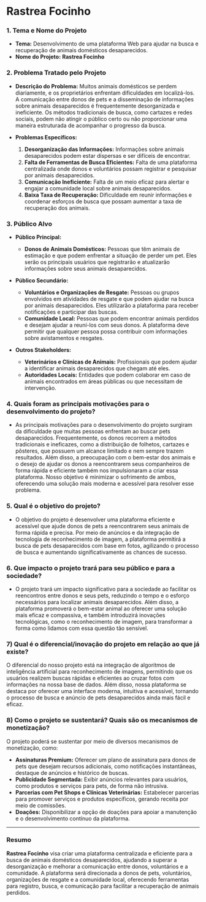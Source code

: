 # Rastrea Focinho 

### 1. **Tema e Nome do Projeto**

- **Tema:** Desenvolvimento de uma plataforma Web para ajudar na busca e recuperação de animais domésticos desaparecidos.
- **Nome do Projeto:** **Rastrea Focinho**

### 2. **Problema Tratado pelo Projeto**

- **Descrição do Problema:** Muitos animais domésticos se perdem diariamente, e os proprietários enfrentam dificuldades em localizá-los. A comunicação entre donos de pets e a disseminação de informações sobre animais desaparecidos é frequentemente desorganizada e ineficiente. Os métodos tradicionais de busca, como cartazes e redes sociais, podem não atingir o público certo ou não proporcionar uma maneira estruturada de acompanhar o progresso da busca.

- **Problemas Específicos:**
  1. **Desorganização das Informações:** Informações sobre animais desaparecidos podem estar dispersas e ser difíceis de encontrar.
  2. **Falta de Ferramentas de Busca Eficientes:** Falta de uma plataforma centralizada onde donos e voluntários possam registrar e pesquisar por animais desaparecidos.
  3. **Comunicação Ineficiente:** Falta de um meio eficaz para alertar e engajar a comunidade local sobre animais desaparecidos.
  4. **Baixa Taxa de Recuperação:** Dificuldade em reunir informações e coordenar esforços de busca que possam aumentar a taxa de recuperação dos animais.

### 3. **Público Alvo**

- **Público Principal:**
  - **Donos de Animais Domésticos:** Pessoas que têm animais de estimação e que podem enfrentar a situação de perder um pet. Eles serão os principais usuários que registrarão e atualizarão informações sobre seus animais desaparecidos.

- **Público Secundário:**
  - **Voluntários e Organizações de Resgate:** Pessoas ou grupos envolvidos em atividades de resgate e que podem ajudar na busca por animais desaparecidos. Eles utilizarão a plataforma para receber notificações e participar das buscas.
  - **Comunidade Local:** Pessoas que podem encontrar animais perdidos e desejam ajudar a reuní-los com seus donos. A plataforma deve permitir que qualquer pessoa possa contribuir com informações sobre avistamentos e resgates.

- **Outros Stakeholders:**
  - **Veterinários e Clínicas de Animais:** Profissionais que podem ajudar a identificar animais desaparecidos que chegam até eles.
  - **Autoridades Locais:** Entidades que podem colaborar em caso de animais encontrados em áreas públicas ou que necessitam de intervenção.

### 4. **Quais foram as principais motivações para o desenvolvimento do projeto?**

  - As principais motivações para o desenvolvimento do projeto surgiram da dificuldade que muitas pessoas enfrentam ao buscar pets desaparecidos. Frequentemente, os donos recorrem a métodos tradicionais e ineficazes, como a distribuição de folhetos, cartazes e pôsteres, que possuem um alcance limitado e nem sempre trazem resultados. Além disso, a preocupação com o bem-estar dos animais e o desejo de ajudar os donos a reencontrarem seus companheiros de forma rápida e eficiente também nos impulsionaram a criar essa plataforma. Nosso objetivo é minimizar o sofrimento de ambos, oferecendo uma solução mais moderna e acessível para resolver esse problema.

### 5. **Qual é o objetivo do projeto?**

 - O objetivo do projeto é desenvolver uma plataforma eficiente e acessível que ajude donos de pets a reencontrarem seus animais de forma rápida e precisa. Por meio de anúncios e da integração de tecnologia de reconhecimento de imagem, a plataforma permitirá a busca de pets desaparecidos com base em fotos, agilizando o processo de busca e aumentando significativamente as chances de sucesso.

### 6. **Que impacto o projeto trará para seu público e para a sociedade?**

 - O projeto trará um impacto significativo para a sociedade ao facilitar os reencontros entre donos e seus pets, reduzindo o tempo e o esforço necessários para localizar animais desaparecidos. Além disso, a plataforma promoverá o bem-estar animal ao oferecer uma solução mais eficaz e compassiva, e também introduzirá inovações tecnológicas, como o reconhecimento de imagem, para transformar a forma como lidamos com essa questão tão sensível.

### 7) Qual é o diferencial/inovação do projeto em relação ao que já existe?

O diferencial do nosso projeto está na integração de algoritmos de inteligência artificial para reconhecimento de imagens, permitindo que os usuários realizem buscas rápidas e eficientes ao cruzar fotos com informações na nossa base de dados. Além disso, nossa plataforma se destaca por oferecer uma interface moderna, intuitiva e acessível, tornando o processo de busca e anúncio de pets desaparecidos ainda mais fácil e eficaz.

### 8) Como o projeto se sustentará? Quais são os mecanismos de monetização?

O projeto poderá se sustentar por meio de diversos mecanismos de monetização, como:

- **Assinaturas Premium:** Oferecer um plano de assinatura para donos de pets que desejam recursos adicionais, como notificações instantâneas, destaque de anúncios e histórico de buscas.
- **Publicidade Segmentada:** Exibir anúncios relevantes para usuários, como produtos e serviços para pets, de forma não intrusiva.
- **Parcerias com Pet Shops e Clínicas Veterinárias:** Estabelecer parcerias para promover serviços e produtos específicos, gerando receita por meio de comissões.
- **Doações:** Disponibilizar a opção de doações para apoiar a manutenção e o desenvolvimento contínuo da plataforma.

--- 

### Resumo

**Rastrea Focinho** visa criar uma plataforma centralizada e eficiente para a busca de animais domésticos desaparecidos, ajudando a superar a desorganização e melhorar a comunicação entre donos, voluntários e a comunidade. A plataforma será direcionada a donos de pets, voluntários, organizações de resgate e a comunidade local, oferecendo ferramentas para registro, busca, e comunicação para facilitar a recuperação de animais perdidos.
